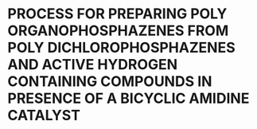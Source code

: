 # PROCESS FOR PREPARING POLY ORGANOPHOSPHAZENES FROM POLY DICHLOROPHOSPHAZENES AND ACTIVE HYDROGEN CONTAINING COMPOUNDS IN PRESENCE OF A BICYCLIC AMIDINE CATALYST